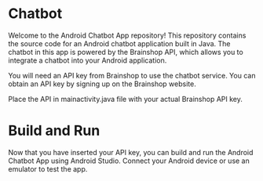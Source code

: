# Chatbot
Welcome to the Android Chatbot App repository! This repository contains the source code for an Android chatbot application built in Java. The chatbot in this app is powered by the Brainshop API, which allows you to integrate a chatbot into your Android application.

You will need an API key from Brainshop to use the chatbot service. You can obtain an API key by signing up on the Brainshop website.

Place the API in mainactivity.java file with your actual Brainshop API key.

# Build and Run
Now that you have inserted your API key, you can build and run the Android Chatbot App using Android Studio. Connect your Android device or use an emulator to test the app.
